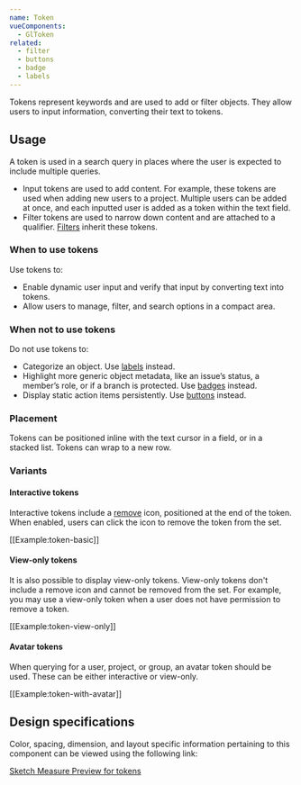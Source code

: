 ```yaml
---
name: Token
vueComponents:
  - GlToken
related:
  - filter
  - buttons
  - badge
  - labels
---
```


Tokens represent keywords and are used to add or filter objects. They allow users to input information, converting their text to tokens.

## Usage

A token is used in a search query in places where the user is expected to include multiple queries.

* Input tokens are used to add content. For example, these tokens are used when adding new users to a project. Multiple users can be added at once, and each inputted user is added as a token within the text field.
* Filter tokens are used to narrow down content and are attached to a qualifier. [Filters](/components/filter) inherit these tokens.

### When to use tokens

Use tokens to:

* Enable dynamic user input and verify that input by converting text into tokens.
* Allow users to manage, filter, and search options in a compact area.

### When not to use tokens

Do not use tokens to:

* Categorize an object. Use [labels](https://design.gitlab.com/components/labels/) instead.
* Highlight more generic object metadata, like an issue’s status, a member’s role, or if a branch is protected. Use [badges](/components/badge/) instead.
* Display static action items persistently. Use [buttons](https://design.gitlab.com/components/button) instead.

### Placement

Tokens can be positioned inline with the text cursor in a field, or in a stacked list. Tokens can wrap to a new row.

### Variants

#### Interactive tokens

Interactive tokens include a [remove](http://gitlab-org.gitlab.io/gitlab-svgs/?q=~close) icon, positioned at the end of the token. When enabled, users can click the icon to remove the token from the set.

[[Example:token-basic]]

#### View-only tokens

It is also possible to display view-only tokens. View-only tokens don't include a remove icon and cannot be removed from the set. For example, you may use a view-only token when a user does not have permission to remove a token.

[[Example:token-view-only]]

#### Avatar tokens

When querying for a user, project, or group, an avatar token should be used. These can be either interactive or view-only.

[[Example:token-with-avatar]]

## Design specifications

Color, spacing, dimension, and layout specific information pertaining to this component can be viewed using the following link:

[Sketch Measure Preview for tokens](https://gitlab-org.gitlab.io/gitlab-design/hosted/design-gitlab-specs/tokens-spec-previews/)
